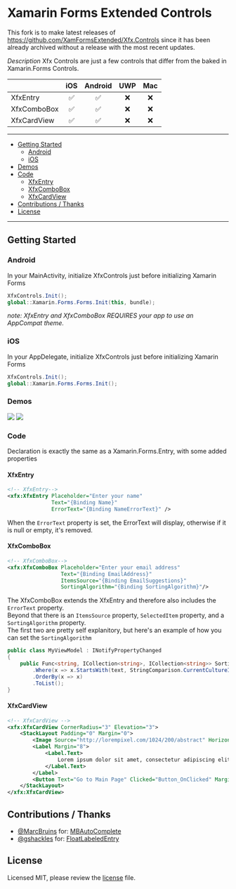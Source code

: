 # Xamarin Forms Extended Controls 

This fork is to make latest releases of https://github.com/XamFormsExtended/Xfx.Controls since it has been already archived without a release with the most recent updates.

*Description*
Xfx Controls are just a few controls that differ from the baked in Xamarin.Forms Controls.

|               | iOS                | Android            | UWP | Mac |
| ------------- |:------------------:|:------------------:|:---:|:---:|
| XfxEntry      | :white_check_mark: | :white_check_mark: | :x: | :x: |
| XfxComboBox   | :white_check_mark: | :white_check_mark: | :x: | :x: |
| XfxCardView   | :white_check_mark: | :white_check_mark: | :x: | :x: |

-----

 - [Getting Started](#getting-started)
     - [Android](#android)
	 - [iOS](#ios)
 - [Demos](#demos)
 - [Code](#code)
     - [XfxEntry](#xfxentry)
     - [XfxComboBox](#xfxcombobox)
     - [XfxCardView](#xfxcardview)
 - [Contributions / Thanks](#contributions--thanks)
 - [License](#license)

-----

## Getting Started

### Android

In your MainActivity, initialize XfxControls just before initializing Xamarin Forms

```csharp
XfxControls.Init();
global::Xamarin.Forms.Forms.Init(this, bundle);
```

*note: XfxEntry and XfxComboBox REQUIRES your app to use an AppCompat theme.*

### iOS

In your AppDelegate, initialize XfxControls just before initializing Xamarin Forms

```csharp
XfxControls.Init();
global::Xamarin.Forms.Forms.Init();
```

### Demos

![](https://github.com/XamFormsExtended/Xfx.Controls/raw/master/resources/xfx.controls.ios.gif)
![](https://github.com/XamFormsExtended/Xfx.Controls/raw/master/resources/xfx.controls.droid.gif)

### Code

Declaration is exactly the same as a Xamarin.Forms.Entry, with some added properties

#### XfxEntry

```xml
<!-- XfxEntry-->
<xfx:XfxEntry Placeholder="Enter your name"
              Text="{Binding Name}"
              ErrorText="{Binding NameErrorText}" />
```

When the `ErrorText` property is set, the ErrorText will display, otherwise if it is null or empty, it's removed.

#### XfxComboBox

```xml
<!-- XfxComboBox-->
<xfx:XfxComboBox Placeholder="Enter your email address"
                 Text="{Binding EmailAddress}"
                 ItemsSource="{Binding EmailSuggestions}"
                 SortingAlgorithm="{Binding SortingAlgorithm}"/>
```
The XfxComboBox extends the XfxEntry and therefore also includes the `ErrorText` property.  
Beyond that there is an `ItemsSource` property, `SelectedItem` property, and a `SortingAlgorithm` property.  
The first two are pretty self explanitory, but here's an example of how you can set the `SortingAlgorithm`

```csharp
public class MyViewModel : INotifyPropertyChanged
{
	public Func<string, ICollection<string>, ICollection<string>> SortingAlgorithm { get; } = (text, values) => values
		.Where(x => x.StartsWith(text, StringComparison.CurrentCultureIgnoreCase)))
		.OrderBy(x => x)
		.ToList();
}
```

#### XfxCardView

```xml
<!-- XfxCardView -->
<xfx:XfxCardView CornerRadius="3" Elevation="3">
    <StackLayout Padding="0" Margin="0">
        <Image Source="http://lorempixel.com/1024/200/abstract" HorizontalOptions="Fill" Aspect="Fill" />
        <Label Margin="8">
            <Label.Text>
                Lorem ipsum dolor sit amet, consectetur adipiscing elit. Suspendisse fringilla turpis turpis, id lobortis dolor vestibulum condimentum.
            </Label.Text>
        </Label>
        <Button Text="Go to Main Page" Clicked="Button_OnClicked" Margin="8" />
    </StackLayout>
</xfx:XfxCardView>

```

## Contributions / Thanks

 - [@MarcBruins](https://github.com/MarcBruins)  for: [MBAutoComplete](https://github.com/MarcBruins/MBAutoComplete)
 - [@gshackles](https://github.com/gshackles) for: [FloatLabeledEntry](https://github.com/gshackles/FloatLabeledEntry)

## License

Licensed MIT, please review the [license](https://github.com/XamFormsExtended/Xfx.Controls/blob/master/LICENSE.md) file.
